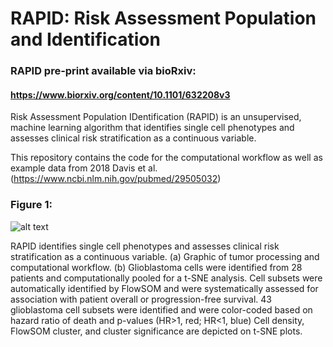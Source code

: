 # RAPID: Risk Assessment Population and Identification
### RAPID pre-print available via bioRxiv:
#### https://www.biorxiv.org/content/10.1101/632208v3

Risk Assessment Population IDentification (RAPID) is an unsupervised, machine learning algorithm that identifies single cell phenotypes and assesses clinical risk stratification as a continuous variable. 

This repository contains the code for the computational workflow as well as example data from 2018 Davis et al. (https://www.ncbi.nlm.nih.gov/pubmed/29505032)

### Figure 1:

![alt text](https://www.biorxiv.org/content/biorxiv/early/2019/06/01/632208/F1.large.jpg)

RAPID identifies single cell phenotypes and assesses clinical risk stratification as a continuous variable.
(a) Graphic of tumor processing and computational workflow. (b) Glioblastoma cells were identified from 28 patients and computationally pooled for a t-SNE analysis. Cell subsets were automatically identified by FlowSOM and were systematically assessed for association with patient overall or progression-free survival. 43 glioblastoma cell subsets were identified and were color-coded based on hazard ratio of death and p-values (HR>1, red; HR<1, blue) Cell density, FlowSOM cluster, and cluster significance are depicted on t-SNE plots.
